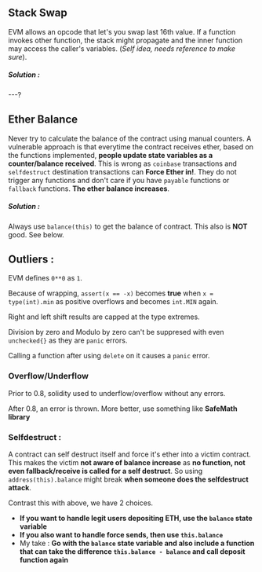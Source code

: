 ## Stack Swap

EVM allows an opcode that let's you swap last 16th value. If a function invokes other function, the stack might propagate and the inner function may access the caller's variables. (*Self idea, needs reference to make sure*).

##### Solution : 

---?

## Ether Balance

Never try to calculate the balance of the contract using manual counters. A vulnerable approach is that everytime the contract receives ether, based on the functions implemented, **people update state variables as a counter/balance received**. This is wrong as `coinbase` transactions and `selfdestruct` destination transactions can **Force Ether in!**. They do not trigger any functions and don't care if you have `payable` functions or `fallback` functions. **The ether balance increases**.

##### Solution : 

Always use `balance(this)` to get the balance of contract. This also is **NOT** good. See below.

## Outliers : 

EVM defines `0**0` as `1`.

Because of wrapping, `assert(x == -x)` becomes **true** when `x = type(int).min` as positive overflows and becomes `int.MIN` again. 

Right and left shift results are capped at the type extremes.

Division by zero and Modulo by zero can't be suppresed with even `unchecked{}` as they are `panic` errors.

Calling a function after using `delete` on it causes a `panic` error.

### Overflow/Underflow

Prior to 0.8, solidity used to underflow/overflow without any errors.

After 0.8, an error is thrown. More better, use something like **SafeMath library**

### Selfdestruct : 

A contract can self destruct itself and force it's ether into a victim contract. This makes the victim **not aware of balance increase** as **no function, not even fallback/receive is called for a self destruct**. So using `address(this).balance` might break **when someone does the selfdestruct attack**.

Contrast this with above, we have 2 choices. 

- **If you want to handle legit users depositing ETH, use the `balance` state variable**
- **If you also want to handle force sends, then use `this.balance`**
- My take : **Go with the `balance` state variable and also include a function that can take the difference `this.balance - balance` and call deposit function again**

